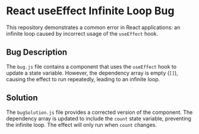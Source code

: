# React useEffect Infinite Loop Bug

This repository demonstrates a common error in React applications: an infinite loop caused by incorrect usage of the `useEffect` hook.

## Bug Description

The `bug.js` file contains a component that uses the `useEffect` hook to update a state variable.  However, the dependency array is empty (`[]`), causing the effect to run repeatedly, leading to an infinite loop.

## Solution

The `bugSolution.js` file provides a corrected version of the component.  The dependency array is updated to include the `count` state variable, preventing the infinite loop. The effect will only run when `count` changes.
